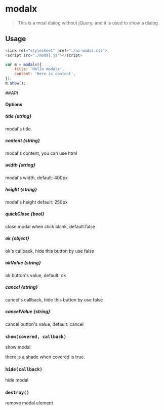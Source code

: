 # modalx
> This is a moal dialog without jQuery, and it is used to show a dialog.

## Usage

```javascript
<link rel="stylesheet" href="./ui-modal.css">
<script src="./modal.js"></script> 

var m = modalx({
    title: 'Hello modalx',
    content: 'Here is content',
});
m.show();
```
##API

#### Options

##### title  {string}
modal's title.
 
##### content {string}
modal's content, you can use html
 
##### width {string}
modal's width, default: 400px
 
##### height {string}
modal's height default: 250px

##### quickClose {bool}
close modal when click blank, default:false
 
##### ok {object}
ok's callback, hide this button by use false

##### okValue {string}
ok button's value, default: ok

##### cancel {string} #####
cancel's callback, hide this button by use false

##### cancelValue {string} #####
cancel button's value, default: cancel

### `` show(covered, callback) ``
show modal

there is a shade when covered is true. 

### `` hide(callback) ``
hide modal

### `` destroy() ``
remove modal element
